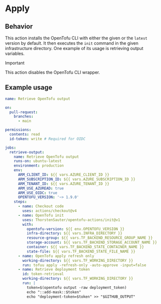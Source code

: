 ﻿# Apply

## Behavior

This action installs the OpenTofu CLI with either the given or the `latest` version by default. It then executes the
`init` command in the given infrastructure directory. One example of its usage is retrieving output variables.

> [!IMPORTANT]
> This action disables the OpenTofu CLI wrapper.

## Example usage

```yaml
name: Retrieve OpenTofu output

on:
  pull-request:
    branches:
      - main

permissions:
  contents: read
  id-token: write # Required for OIDC

jobs:
  retrieve-output:
    name: Retrieve OpenTofu output
    runs-on: ubuntu-latest
    environment: production
    env:
      ARM_CLIENT_ID: ${{ vars.AZURE_CLIENT_ID }}
      ARM_SUBSCRIPTION_ID: ${{ vars.AZURE_SUBSCRIPTION_ID }}
      ARM_TENANT_ID: ${{ vars.AZURE_TENANT_ID }}
      ARM_USE_AZUREAD: true
      ARM_USE_OIDC: true
      OPENTOFU_VERSION: '~> 1.9.0'
    steps:
      - name: Checkout code
        uses: actions/checkout@v4
      - name: OpenTofu init
        uses: ThorstenSauter/opentofu-actions/init@v1
        with:
          opentofu-version: ${{ env.OPENTOFU_VERSION }}
          infra-directory: ${{ vars.INFRA_DIRECTORY }}
          resource-group: ${{ vars.TF_BACKEND_RESOURCE_GROUP_NAME }}
          storage-account: ${{ vars.TF_BACKEND_STORAGE_ACCOUNT_NAME }}
          container: ${{ vars.TF_BACKEND_STATE_CONTAINER_NAME }}
          state-file: ${{ vars.TF_BACKEND_STATE_FILE_NAME }}
      - name: OpenTofu apply refresh only
        working-directory: ${{ vars.TF_WORKING_DIRECTORY }}
        run: tofuu apply -refresh-only -auto-approve -input=false
      - name: Retrieve deployment token
        id: token-retrieval
        working-directory: ${{ vars.TF_WORKING_DIRECTORY }}
        run: |
          token=$(opentofu output -raw deployment_token)
          echo "::add-mask::$token"
          echo "deployment-token=$token" >> "$GITHUB_OUTPUT"
```
